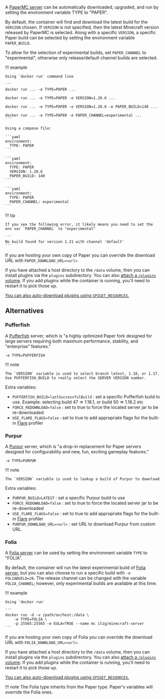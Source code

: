 A [PaperMC server](https://papermc.io/) can be automatically downloaded, upgraded, and run by setting the environment variable TYPE to "PAPER".

By default, the container will find and download the latest build for the `VERSION` chosen. If `VERSION` is not specified, then the latest Minecraft version released by PaperMC is selected. Along with a specific `VERSION`, a specific Paper build can be selected by setting the environment variable `PAPER_BUILD`. 

To allow for the selection of experimental builds, set `PAPER_CHANNEL` to "experimental", otherwise only release/default channel builds are selected.

!!! example

    Using `docker run` command line
    
    ```
    docker run ... -e TYPE=PAPER ... 
    
    docker run ... -e TYPE=PAPER -e VERSION=1.20.6 ... 
    
    docker run ... -e TYPE=PAPER -e VERSION=1.20.6 -e PAPER_BUILD=140 ... 
    
    docker run ... -e TYPE=PAPER -e PAPER_CHANNEL=experimental ... 
    ```
    
    Using a compose file:
    
    ```yaml
    environment:
      TYPE: PAPER
    ```
    
    ```yaml
    environment:
      TYPE: PAPER
      VERSION: 1.20.6
      PAPER_BUILD: 140
    ```
    
    ```yaml
    environment:
      TYPE: PAPER
      PAPER_CHANNEL: experimental
    ```

!!! tip

    If you see the following error, it likely means you need to set the env var `PAPER_CHANNEL` to "experimental"
    
    ```
    No build found for version 1.21 with channel 'default'
    ```

If you are hosting your own copy of Paper you can override the download URL with `PAPER_DOWNLOAD_URL=<url>`.

If you have attached a host directory to the `/data` volume, then you can install plugins via the `plugins` subdirectory. You can also [attach a `/plugins` volume](../../mods-and-plugins/index.md#optional-plugins-mods-and-config-attach-points). If you add plugins while the container is running, you'll need to restart it to pick those up.

[You can also auto-download plugins using `SPIGET_RESOURCES`.](../../mods-and-plugins/spiget.md)

## Alternatives

### Pufferfish

A [Pufferfish](https://github.com/pufferfish-gg/Pufferfish) server, which is "a highly optimized Paper fork designed for large servers requiring both maximum performance, stability, and "enterprise" features."

    -e TYPE=PUFFERFISH

!!! note

    The `VERSION` variable is used to select branch latest, 1.18, or 1.17. Use PUFFERFISH_BUILD to really select the SERVER VERSION number.

Extra variables:
- `PUFFERFISH_BUILD=lastSuccessfulBuild` : set a specific Pufferfish build to use. Example: selecting build 47 => 1.18.1, or build 50 => 1.18.2 etc
- `FORCE_REDOWNLOAD=false` : set to true to force the located server jar to be re-downloaded
- `USE_FLARE_FLAGS=false` : set to true to add appropriate flags for the built-in [Flare](https://blog.airplane.gg/flare) profiler

### Purpur

A [Purpur](https://purpurmc.org/) server, which is "a drop-in replacement for Paper servers designed for configurability and new, fun, exciting gameplay features."

    -e TYPE=PURPUR

!!! note

    The `VERSION` variable is used to lookup a build of Purpur to download

Extra variables:
- `PURPUR_BUILD=LATEST` : set a specific Purpur build to use
- `FORCE_REDOWNLOAD=false` : set to true to force the located server jar to be re-downloaded
- `USE_FLARE_FLAGS=false` : set to true to add appropriate flags for the built-in [Flare](https://blog.airplane.gg/flare) profiler
- `PURPUR_DOWNLOAD_URL=<url>` : set URL to download Purpur from custom URL.

### Folia

A [Folia server](https://papermc.io/software/folia) can be used by setting the environment variable `TYPE` to "FOLIA".

By default, the container will run the latest experimental build of [Folia server](https://papermc.io/downloads), but you can also choose to run a specific build with `-e FOLIABUILD=26`. The release channel can be changed with the variable `FOLIA_CHANNEL`; however, only experimental builds are available at this time.

!!! example

    Using `docker run`
    
    ```
    docker run -d -v /path/on/host:/data \
        -e TYPE=FOLIA \
        -p 25565:25565 -e EULA=TRUE --name mc itzg/minecraft-server
    ```

If you are hosting your own copy of Folia you can override the download URL with `FOLIA_DOWNLOAD_URL=<url>`.

If you have attached a host directory to the `/data` volume, then you can install plugins via the `plugins` subdirectory. You can also [attach a `/plugins` volume](../../mods-and-plugins/index.md#optional-plugins-mods-and-config-attach-points). If you add plugins while the container is running, you'll need to restart it to pick those up.

[You can also auto-download plugins using `SPIGET_RESOURCES`.](../../mods-and-plugins/spiget.md)

!!! note
    The Folia type inherits from the Paper type. Paper's variables will override the Folia ones.
